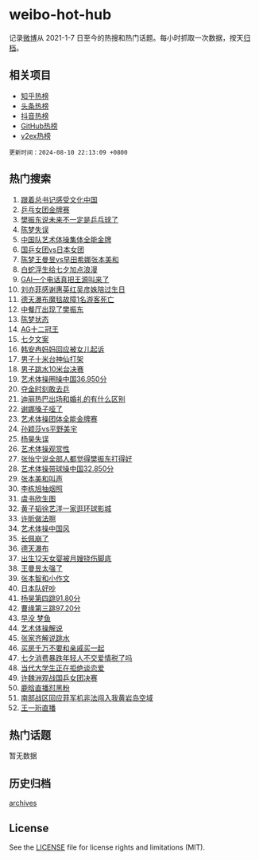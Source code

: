 # weibo-hot-hub

记录[微博](https://www.weibo.com)从 2021-1-7 日至今的热搜和热门话题。每小时抓取一次数据，按天[归档](archives)。

## 相关项目

- [知乎热榜](https://github.com/lonnyzhang423/zhihu-hot-hub)
- [头条热榜](https://github.com/lonnyzhang423/toutiao-hot-hub)
- [抖音热榜](https://github.com/lonnyzhang423/douyin-hot-hub)
- [GitHub热榜](https://github.com/lonnyzhang423/github-hot-hub)
- [v2ex热榜](https://github.com/lonnyzhang423/v2ex-hot-hub)


`更新时间：2024-08-10 22:13:09 +0800`

## 热门搜索

1. [跟着总书记感受文化中国](https://m.weibo.cn/search?containerid=100103type%3D1%26t%3D10%26q%3D%23%E8%B7%9F%E7%9D%80%E6%80%BB%E4%B9%A6%E8%AE%B0%E6%84%9F%E5%8F%97%E6%96%87%E5%8C%96%E4%B8%AD%E5%9B%BD%23&stream_entry_id=51&isnewpage=1&extparam=seat%3D1%26stream_entry_id%3D51%26c_type%3D51%26dgr%3D0%26cate%3D10103%26q%3D%2523%25E8%25B7%259F%25E7%259D%2580%25E6%2580%25BB%25E4%25B9%25A6%25E8%25AE%25B0%25E6%2584%259F%25E5%258F%2597%25E6%2596%2587%25E5%258C%2596%25E4%25B8%25AD%25E5%259B%25BD%2523%26pos%3D0%26filter_type%3Drealtimehot%26display_time%3D1723299188%26pre_seqid%3D1723299188394016067204)
1. [乒乓女团金牌赛](https://m.weibo.cn/search?containerid=100103type%3D1%26t%3D10%26q%3D%23%E4%B9%92%E4%B9%93%E5%A5%B3%E5%9B%A2%E9%87%91%E7%89%8C%E8%B5%9B%23&stream_entry_id=31&isnewpage=1&extparam=seat%3D1%26stream_entry_id%3D31%26band_rank%3D1%26dgr%3D0%26realpos%3D1%26pos%3D0%26filter_type%3Drealtimehot%26c_type%3D31%26lcate%3D5001%26q%3D%2523%25E4%25B9%2592%25E4%25B9%2593%25E5%25A5%25B3%25E5%259B%25A2%25E9%2587%2591%25E7%2589%258C%25E8%25B5%259B%2523%26cate%3D5001%26flag%3D4%26display_time%3D1723299188%26pre_seqid%3D1723299188394016067204)
1. [樊振东说未来不一定是乒乓球了](https://m.weibo.cn/search?containerid=100103type%3D1%26t%3D10%26q%3D%23%E6%A8%8A%E6%8C%AF%E4%B8%9C%E8%AF%B4%E6%9C%AA%E6%9D%A5%E4%B8%8D%E4%B8%80%E5%AE%9A%E6%98%AF%E4%B9%92%E4%B9%93%E7%90%83%E4%BA%86%23&stream_entry_id=31&isnewpage=1&extparam=seat%3D1%26stream_entry_id%3D31%26band_rank%3D2%26dgr%3D0%26realpos%3D2%26pos%3D1%26filter_type%3Drealtimehot%26c_type%3D31%26lcate%3D5001%26q%3D%2523%25E6%25A8%258A%25E6%258C%25AF%25E4%25B8%259C%25E8%25AF%25B4%25E6%259C%25AA%25E6%259D%25A5%25E4%25B8%258D%25E4%25B8%2580%25E5%25AE%259A%25E6%2598%25AF%25E4%25B9%2592%25E4%25B9%2593%25E7%2590%2583%25E4%25BA%2586%2523%26cate%3D5001%26flag%3D4%26display_time%3D1723299188%26pre_seqid%3D1723299188394016067204)
1. [陈梦失误](https://m.weibo.cn/search?containerid=100103type%3D1%26t%3D10%26q%3D%E9%99%88%E6%A2%A6%E5%A4%B1%E8%AF%AF&stream_entry_id=31&isnewpage=1&extparam=seat%3D1%26stream_entry_id%3D31%26band_rank%3D3%26dgr%3D0%26realpos%3D3%26pos%3D2%26filter_type%3Drealtimehot%26c_type%3D31%26lcate%3D5001%26q%3D%25E9%2599%2588%25E6%25A2%25A6%25E5%25A4%25B1%25E8%25AF%25AF%26cate%3D5001%26flag%3D4%26display_time%3D1723299188%26pre_seqid%3D1723299188394016067204)
1. [中国队艺术体操集体全能金牌](https://m.weibo.cn/search?containerid=100103type%3D1%26t%3D10%26q%3D%23%E4%B8%AD%E5%9B%BD%E9%98%9F%E8%89%BA%E6%9C%AF%E4%BD%93%E6%93%8D%E9%9B%86%E4%BD%93%E5%85%A8%E8%83%BD%E9%87%91%E7%89%8C%23&stream_entry_id=31&isnewpage=1&extparam=seat%3D1%26stream_entry_id%3D31%26band_rank%3D4%26dgr%3D0%26realpos%3D4%26pos%3D3%26filter_type%3Drealtimehot%26c_type%3D31%26lcate%3D5001%26q%3D%2523%25E4%25B8%25AD%25E5%259B%25BD%25E9%2598%259F%25E8%2589%25BA%25E6%259C%25AF%25E4%25BD%2593%25E6%2593%258D%25E9%259B%2586%25E4%25BD%2593%25E5%2585%25A8%25E8%2583%25BD%25E9%2587%2591%25E7%2589%258C%2523%26cate%3D5001%26flag%3D4%26display_time%3D1723299188%26pre_seqid%3D1723299188394016067204)
1. [国乒女团vs日本女团](https://m.weibo.cn/search?containerid=100103type%3D1%26t%3D10%26q%3D%23%E5%9B%BD%E4%B9%92%E5%A5%B3%E5%9B%A2vs%E6%97%A5%E6%9C%AC%E5%A5%B3%E5%9B%A2%23&stream_entry_id=31&isnewpage=1&extparam=seat%3D1%26stream_entry_id%3D31%26band_rank%3D5%26dgr%3D0%26realpos%3D5%26pos%3D4%26filter_type%3Drealtimehot%26c_type%3D31%26lcate%3D5001%26q%3D%2523%25E5%259B%25BD%25E4%25B9%2592%25E5%25A5%25B3%25E5%259B%25A2vs%25E6%2597%25A5%25E6%259C%25AC%25E5%25A5%25B3%25E5%259B%25A2%2523%26cate%3D5001%26flag%3D2%26display_time%3D1723299188%26pre_seqid%3D1723299188394016067204)
1. [陈梦王曼昱vs早田希娜张本美和](https://m.weibo.cn/search?containerid=100103type%3D1%26t%3D10%26q%3D%23%E9%99%88%E6%A2%A6%E7%8E%8B%E6%9B%BC%E6%98%B1vs%E6%97%A9%E7%94%B0%E5%B8%8C%E5%A8%9C%E5%BC%A0%E6%9C%AC%E7%BE%8E%E5%92%8C%23&stream_entry_id=31&isnewpage=1&extparam=seat%3D1%26stream_entry_id%3D31%26band_rank%3D6%26dgr%3D0%26realpos%3D6%26pos%3D5%26filter_type%3Drealtimehot%26c_type%3D31%26lcate%3D5001%26q%3D%2523%25E9%2599%2588%25E6%25A2%25A6%25E7%258E%258B%25E6%259B%25BC%25E6%2598%25B1vs%25E6%2597%25A9%25E7%2594%25B0%25E5%25B8%258C%25E5%25A8%259C%25E5%25BC%25A0%25E6%259C%25AC%25E7%25BE%258E%25E5%2592%258C%2523%26cate%3D5001%26flag%3D1%26display_time%3D1723299188%26pre_seqid%3D1723299188394016067204)
1. [白蛇浮生给七夕加点浪漫](https://m.weibo.cn/search?containerid=100103type%3D1%26t%3D10%26q%3D%23%E7%99%BD%E8%9B%87%E6%B5%AE%E7%94%9F%E7%BB%99%E4%B8%83%E5%A4%95%E5%8A%A0%E7%82%B9%E6%B5%AA%E6%BC%AB%23&stream_entry_id=31&isnewpage=1&extparam=seat%3D1%26stream_entry_id%3D31%26band_rank%3D7%26dgr%3D0%26adid%3D249534%26pos%3D6%26filter_type%3Drealtimehot%26c_type%3D31%26topic_ad%3D1%26cate%3D5001%26is_ad_pos%3D1%26q%3D%2523%25E7%2599%25BD%25E8%259B%2587%25E6%25B5%25AE%25E7%2594%259F%25E7%25BB%2599%25E4%25B8%2583%25E5%25A4%2595%25E5%258A%25A0%25E7%2582%25B9%25E6%25B5%25AA%25E6%25BC%25AB%2523%26lcate%3D5001%26display_time%3D1723299188%26pre_seqid%3D1723299188394016067204)
1. [GAI一个电话真把王源叫来了](https://m.weibo.cn/search?containerid=100103type%3D1%26t%3D10%26q%3D%23GAI%E4%B8%80%E4%B8%AA%E7%94%B5%E8%AF%9D%E7%9C%9F%E6%8A%8A%E7%8E%8B%E6%BA%90%E5%8F%AB%E6%9D%A5%E4%BA%86%23&stream_entry_id=31&isnewpage=1&extparam=seat%3D1%26stream_entry_id%3D31%26band_rank%3D7%26dgr%3D0%26realpos%3D7%26pos%3D7%26filter_type%3Drealtimehot%26c_type%3D31%26lcate%3D5001%26q%3D%2523GAI%25E4%25B8%2580%25E4%25B8%25AA%25E7%2594%25B5%25E8%25AF%259D%25E7%259C%259F%25E6%258A%258A%25E7%258E%258B%25E6%25BA%2590%25E5%258F%25AB%25E6%259D%25A5%25E4%25BA%2586%2523%26cate%3D5001%26flag%3D1%26display_time%3D1723299188%26pre_seqid%3D1723299188394016067204)
1. [刘亦菲感谢惠英红吴彦姝陪过生日](https://m.weibo.cn/search?containerid=100103type%3D1%26t%3D10%26q%3D%23%E5%88%98%E4%BA%A6%E8%8F%B2%E6%84%9F%E8%B0%A2%E6%83%A0%E8%8B%B1%E7%BA%A2%E5%90%B4%E5%BD%A6%E5%A7%9D%E9%99%AA%E8%BF%87%E7%94%9F%E6%97%A5%23&stream_entry_id=31&isnewpage=1&extparam=seat%3D1%26stream_entry_id%3D31%26band_rank%3D8%26dgr%3D0%26realpos%3D8%26pos%3D8%26filter_type%3Drealtimehot%26c_type%3D31%26lcate%3D5001%26q%3D%2523%25E5%2588%2598%25E4%25BA%25A6%25E8%258F%25B2%25E6%2584%259F%25E8%25B0%25A2%25E6%2583%25A0%25E8%258B%25B1%25E7%25BA%25A2%25E5%2590%25B4%25E5%25BD%25A6%25E5%25A7%259D%25E9%2599%25AA%25E8%25BF%2587%25E7%2594%259F%25E6%2597%25A5%2523%26cate%3D5001%26flag%3D1%26display_time%3D1723299188%26pre_seqid%3D1723299188394016067204)
1. [德天瀑布魔毯故障1名游客死亡](https://m.weibo.cn/search?containerid=100103type%3D1%26t%3D10%26q%3D%23%E5%BE%B7%E5%A4%A9%E7%80%91%E5%B8%83%E9%AD%94%E6%AF%AF%E6%95%85%E9%9A%9C1%E5%90%8D%E6%B8%B8%E5%AE%A2%E6%AD%BB%E4%BA%A1%23&stream_entry_id=31&isnewpage=1&extparam=seat%3D1%26stream_entry_id%3D31%26band_rank%3D9%26dgr%3D0%26realpos%3D9%26pos%3D9%26filter_type%3Drealtimehot%26c_type%3D31%26lcate%3D5001%26q%3D%2523%25E5%25BE%25B7%25E5%25A4%25A9%25E7%2580%2591%25E5%25B8%2583%25E9%25AD%2594%25E6%25AF%25AF%25E6%2595%2585%25E9%259A%259C1%25E5%2590%258D%25E6%25B8%25B8%25E5%25AE%25A2%25E6%25AD%25BB%25E4%25BA%25A1%2523%26cate%3D5001%26flag%3D1%26display_time%3D1723299188%26pre_seqid%3D1723299188394016067204)
1. [中餐厅出现了樊振东](https://m.weibo.cn/search?containerid=100103type%3D1%26t%3D10%26q%3D%E4%B8%AD%E9%A4%90%E5%8E%85%E5%87%BA%E7%8E%B0%E4%BA%86%E6%A8%8A%E6%8C%AF%E4%B8%9C&stream_entry_id=31&isnewpage=1&extparam=seat%3D1%26stream_entry_id%3D31%26band_rank%3D10%26dgr%3D0%26realpos%3D10%26pos%3D10%26filter_type%3Drealtimehot%26c_type%3D31%26lcate%3D5001%26q%3D%25E4%25B8%25AD%25E9%25A4%2590%25E5%258E%2585%25E5%2587%25BA%25E7%258E%25B0%25E4%25BA%2586%25E6%25A8%258A%25E6%258C%25AF%25E4%25B8%259C%26cate%3D5001%26flag%3D2%26display_time%3D1723299188%26pre_seqid%3D1723299188394016067204)
1. [陈梦状态](https://m.weibo.cn/search?containerid=100103type%3D1%26t%3D10%26q%3D%E9%99%88%E6%A2%A6%E7%8A%B6%E6%80%81&stream_entry_id=31&isnewpage=1&extparam=seat%3D1%26stream_entry_id%3D31%26band_rank%3D11%26dgr%3D0%26realpos%3D11%26pos%3D11%26filter_type%3Drealtimehot%26c_type%3D31%26lcate%3D5001%26q%3D%25E9%2599%2588%25E6%25A2%25A6%25E7%258A%25B6%25E6%2580%2581%26cate%3D5001%26flag%3D1%26display_time%3D1723299188%26pre_seqid%3D1723299188394016067204)
1. [AG十二冠王](https://m.weibo.cn/search?containerid=100103type%3D1%26t%3D10%26q%3D%23AG%E5%8D%81%E4%BA%8C%E5%86%A0%E7%8E%8B%23&stream_entry_id=31&isnewpage=1&extparam=seat%3D1%26stream_entry_id%3D31%26band_rank%3D12%26dgr%3D0%26realpos%3D12%26pos%3D12%26filter_type%3Drealtimehot%26c_type%3D31%26lcate%3D5001%26q%3D%2523AG%25E5%258D%2581%25E4%25BA%258C%25E5%2586%25A0%25E7%258E%258B%2523%26cate%3D5001%26flag%3D1%26display_time%3D1723299188%26pre_seqid%3D1723299188394016067204)
1. [七夕文案](https://m.weibo.cn/search?containerid=100103type%3D1%26t%3D10%26q%3D%E4%B8%83%E5%A4%95%E6%96%87%E6%A1%88&stream_entry_id=31&isnewpage=1&extparam=seat%3D1%26stream_entry_id%3D31%26band_rank%3D13%26dgr%3D0%26realpos%3D13%26pos%3D13%26filter_type%3Drealtimehot%26c_type%3D31%26lcate%3D5001%26q%3D%25E4%25B8%2583%25E5%25A4%2595%25E6%2596%2587%25E6%25A1%2588%26cate%3D5001%26flag%3D0%26display_time%3D1723299188%26pre_seqid%3D1723299188394016067204)
1. [韩安冉妈妈回应被女儿起诉](https://m.weibo.cn/search?containerid=100103type%3D1%26t%3D10%26q%3D%23%E9%9F%A9%E5%AE%89%E5%86%89%E5%A6%88%E5%A6%88%E5%9B%9E%E5%BA%94%E8%A2%AB%E5%A5%B3%E5%84%BF%E8%B5%B7%E8%AF%89%23&stream_entry_id=31&isnewpage=1&extparam=seat%3D1%26stream_entry_id%3D31%26band_rank%3D14%26dgr%3D0%26realpos%3D14%26pos%3D14%26filter_type%3Drealtimehot%26c_type%3D31%26lcate%3D5001%26q%3D%2523%25E9%259F%25A9%25E5%25AE%2589%25E5%2586%2589%25E5%25A6%2588%25E5%25A6%2588%25E5%259B%259E%25E5%25BA%2594%25E8%25A2%25AB%25E5%25A5%25B3%25E5%2584%25BF%25E8%25B5%25B7%25E8%25AF%2589%2523%26cate%3D5001%26flag%3D2%26display_time%3D1723299188%26pre_seqid%3D1723299188394016067204)
1. [男子十米台神仙打架](https://m.weibo.cn/search?containerid=100103type%3D1%26t%3D10%26q%3D%23%E7%94%B7%E5%AD%90%E5%8D%81%E7%B1%B3%E5%8F%B0%E7%A5%9E%E4%BB%99%E6%89%93%E6%9E%B6%23&stream_entry_id=31&isnewpage=1&extparam=seat%3D1%26stream_entry_id%3D31%26band_rank%3D15%26dgr%3D0%26realpos%3D15%26pos%3D15%26filter_type%3Drealtimehot%26c_type%3D31%26lcate%3D5001%26q%3D%2523%25E7%2594%25B7%25E5%25AD%2590%25E5%258D%2581%25E7%25B1%25B3%25E5%258F%25B0%25E7%25A5%259E%25E4%25BB%2599%25E6%2589%2593%25E6%259E%25B6%2523%26cate%3D5001%26flag%3D1%26display_time%3D1723299188%26pre_seqid%3D1723299188394016067204)
1. [男子跳水10米台决赛](https://m.weibo.cn/search?containerid=100103type%3D1%26t%3D10%26q%3D%23%E7%94%B7%E5%AD%90%E8%B7%B3%E6%B0%B410%E7%B1%B3%E5%8F%B0%E5%86%B3%E8%B5%9B%23&stream_entry_id=31&isnewpage=1&extparam=seat%3D1%26stream_entry_id%3D31%26band_rank%3D16%26dgr%3D0%26realpos%3D16%26pos%3D16%26filter_type%3Drealtimehot%26c_type%3D31%26lcate%3D5001%26q%3D%2523%25E7%2594%25B7%25E5%25AD%2590%25E8%25B7%25B3%25E6%25B0%25B410%25E7%25B1%25B3%25E5%258F%25B0%25E5%2586%25B3%25E8%25B5%259B%2523%26cate%3D5001%26flag%3D2%26display_time%3D1723299188%26pre_seqid%3D1723299188394016067204)
1. [艺术体操圈操中国36.950分](https://m.weibo.cn/search?containerid=100103type%3D1%26t%3D10%26q%3D%23%E8%89%BA%E6%9C%AF%E4%BD%93%E6%93%8D%E5%9C%88%E6%93%8D%E4%B8%AD%E5%9B%BD36.950%E5%88%86%23&stream_entry_id=31&isnewpage=1&extparam=seat%3D1%26stream_entry_id%3D31%26band_rank%3D17%26dgr%3D0%26realpos%3D17%26pos%3D17%26filter_type%3Drealtimehot%26c_type%3D31%26lcate%3D5001%26q%3D%2523%25E8%2589%25BA%25E6%259C%25AF%25E4%25BD%2593%25E6%2593%258D%25E5%259C%2588%25E6%2593%258D%25E4%25B8%25AD%25E5%259B%25BD36.950%25E5%2588%2586%2523%26cate%3D5001%26flag%3D1%26display_time%3D1723299188%26pre_seqid%3D1723299188394016067204)
1. [夺金时刻敢去乒](https://m.weibo.cn/search?containerid=100103type%3D1%26t%3D10%26q%3D%23%E5%A4%BA%E9%87%91%E6%97%B6%E5%88%BB%E6%95%A2%E5%8E%BB%E4%B9%92%23&stream_entry_id=31&isnewpage=1&extparam=seat%3D1%26stream_entry_id%3D31%26band_rank%3D18%26dgr%3D0%26adid%3D249074%26realpos%3D18%26pos%3D18%26filter_type%3Drealtimehot%26c_type%3D31%26lcate%3D5001%26q%3D%2523%25E5%25A4%25BA%25E9%2587%2591%25E6%2597%25B6%25E5%2588%25BB%25E6%2595%25A2%25E5%258E%25BB%25E4%25B9%2592%2523%26cate%3D5001%26flag%3D0%26display_time%3D1723299188%26pre_seqid%3D1723299188394016067204)
1. [迪丽热巴出场和婚礼的有什么区别](https://m.weibo.cn/search?containerid=100103type%3D1%26t%3D10%26q%3D%23%E8%BF%AA%E4%B8%BD%E7%83%AD%E5%B7%B4%E5%87%BA%E5%9C%BA%E5%92%8C%E5%A9%9A%E7%A4%BC%E7%9A%84%E6%9C%89%E4%BB%80%E4%B9%88%E5%8C%BA%E5%88%AB%23&stream_entry_id=31&isnewpage=1&extparam=seat%3D1%26stream_entry_id%3D31%26band_rank%3D19%26dgr%3D0%26realpos%3D19%26pos%3D19%26filter_type%3Drealtimehot%26c_type%3D31%26lcate%3D5001%26q%3D%2523%25E8%25BF%25AA%25E4%25B8%25BD%25E7%2583%25AD%25E5%25B7%25B4%25E5%2587%25BA%25E5%259C%25BA%25E5%2592%258C%25E5%25A9%259A%25E7%25A4%25BC%25E7%259A%2584%25E6%259C%2589%25E4%25BB%2580%25E4%25B9%2588%25E5%258C%25BA%25E5%2588%25AB%2523%26cate%3D5001%26flag%3D2%26display_time%3D1723299188%26pre_seqid%3D1723299188394016067204)
1. [谢娜嗓子哑了](https://m.weibo.cn/search?containerid=100103type%3D1%26t%3D10%26q%3D%23%E8%B0%A2%E5%A8%9C%E5%97%93%E5%AD%90%E5%93%91%E4%BA%86%23&stream_entry_id=31&isnewpage=1&extparam=seat%3D1%26stream_entry_id%3D31%26band_rank%3D20%26dgr%3D0%26realpos%3D20%26pos%3D20%26filter_type%3Drealtimehot%26c_type%3D31%26lcate%3D5001%26q%3D%2523%25E8%25B0%25A2%25E5%25A8%259C%25E5%2597%2593%25E5%25AD%2590%25E5%2593%2591%25E4%25BA%2586%2523%26cate%3D5001%26flag%3D0%26display_time%3D1723299188%26pre_seqid%3D1723299188394016067204)
1. [艺术体操团体全能金牌赛](https://m.weibo.cn/search?containerid=100103type%3D1%26t%3D10%26q%3D%23%E8%89%BA%E6%9C%AF%E4%BD%93%E6%93%8D%E5%9B%A2%E4%BD%93%E5%85%A8%E8%83%BD%E9%87%91%E7%89%8C%E8%B5%9B%23&stream_entry_id=31&isnewpage=1&extparam=seat%3D1%26stream_entry_id%3D31%26band_rank%3D21%26dgr%3D0%26realpos%3D21%26pos%3D21%26filter_type%3Drealtimehot%26c_type%3D31%26lcate%3D5001%26q%3D%2523%25E8%2589%25BA%25E6%259C%25AF%25E4%25BD%2593%25E6%2593%258D%25E5%259B%25A2%25E4%25BD%2593%25E5%2585%25A8%25E8%2583%25BD%25E9%2587%2591%25E7%2589%258C%25E8%25B5%259B%2523%26cate%3D5001%26flag%3D2%26display_time%3D1723299188%26pre_seqid%3D1723299188394016067204)
1. [孙颖莎vs平野美宇](https://m.weibo.cn/search?containerid=100103type%3D1%26t%3D10%26q%3D%23%E5%AD%99%E9%A2%96%E8%8E%8Evs%E5%B9%B3%E9%87%8E%E7%BE%8E%E5%AE%87%23&stream_entry_id=31&isnewpage=1&extparam=seat%3D1%26stream_entry_id%3D31%26band_rank%3D22%26dgr%3D0%26realpos%3D22%26pos%3D22%26filter_type%3Drealtimehot%26c_type%3D31%26lcate%3D5001%26q%3D%2523%25E5%25AD%2599%25E9%25A2%2596%25E8%258E%258Evs%25E5%25B9%25B3%25E9%2587%258E%25E7%25BE%258E%25E5%25AE%2587%2523%26cate%3D5001%26flag%3D1%26display_time%3D1723299188%26pre_seqid%3D1723299188394016067204)
1. [杨昊失误](https://m.weibo.cn/search?containerid=100103type%3D1%26t%3D10%26q%3D%E6%9D%A8%E6%98%8A%E5%A4%B1%E8%AF%AF&stream_entry_id=31&isnewpage=1&extparam=seat%3D1%26stream_entry_id%3D31%26band_rank%3D23%26dgr%3D0%26realpos%3D23%26pos%3D23%26filter_type%3Drealtimehot%26c_type%3D31%26lcate%3D5001%26q%3D%25E6%259D%25A8%25E6%2598%258A%25E5%25A4%25B1%25E8%25AF%25AF%26cate%3D5001%26flag%3D1%26display_time%3D1723299188%26pre_seqid%3D1723299188394016067204)
1. [艺术体操观赏性](https://m.weibo.cn/search?containerid=100103type%3D1%26t%3D10%26q%3D%E8%89%BA%E6%9C%AF%E4%BD%93%E6%93%8D%E8%A7%82%E8%B5%8F%E6%80%A7&stream_entry_id=31&isnewpage=1&extparam=seat%3D1%26stream_entry_id%3D31%26band_rank%3D24%26dgr%3D0%26realpos%3D24%26pos%3D24%26filter_type%3Drealtimehot%26c_type%3D31%26lcate%3D5001%26q%3D%25E8%2589%25BA%25E6%259C%25AF%25E4%25BD%2593%25E6%2593%258D%25E8%25A7%2582%25E8%25B5%258F%25E6%2580%25A7%26cate%3D5001%26flag%3D1%26display_time%3D1723299188%26pre_seqid%3D1723299188394016067204)
1. [张怡宁说全部人都觉得樊振东打得好](https://m.weibo.cn/search?containerid=100103type%3D1%26t%3D10%26q%3D%23%E5%BC%A0%E6%80%A1%E5%AE%81%E8%AF%B4%E5%85%A8%E9%83%A8%E4%BA%BA%E9%83%BD%E8%A7%89%E5%BE%97%E6%A8%8A%E6%8C%AF%E4%B8%9C%E6%89%93%E5%BE%97%E5%A5%BD%23&stream_entry_id=31&isnewpage=1&extparam=seat%3D1%26stream_entry_id%3D31%26band_rank%3D25%26dgr%3D0%26realpos%3D25%26pos%3D25%26filter_type%3Drealtimehot%26c_type%3D31%26lcate%3D5001%26q%3D%2523%25E5%25BC%25A0%25E6%2580%25A1%25E5%25AE%2581%25E8%25AF%25B4%25E5%2585%25A8%25E9%2583%25A8%25E4%25BA%25BA%25E9%2583%25BD%25E8%25A7%2589%25E5%25BE%2597%25E6%25A8%258A%25E6%258C%25AF%25E4%25B8%259C%25E6%2589%2593%25E5%25BE%2597%25E5%25A5%25BD%2523%26cate%3D5001%26flag%3D0%26display_time%3D1723299188%26pre_seqid%3D1723299188394016067204)
1. [艺术体操带球操中国32.850分](https://m.weibo.cn/search?containerid=100103type%3D1%26t%3D10%26q%3D%23%E8%89%BA%E6%9C%AF%E4%BD%93%E6%93%8D%E5%B8%A6%E7%90%83%E6%93%8D%E4%B8%AD%E5%9B%BD32.850%E5%88%86%23&stream_entry_id=31&isnewpage=1&extparam=seat%3D1%26stream_entry_id%3D31%26band_rank%3D26%26dgr%3D0%26realpos%3D26%26pos%3D26%26filter_type%3Drealtimehot%26c_type%3D31%26lcate%3D5001%26q%3D%2523%25E8%2589%25BA%25E6%259C%25AF%25E4%25BD%2593%25E6%2593%258D%25E5%25B8%25A6%25E7%2590%2583%25E6%2593%258D%25E4%25B8%25AD%25E5%259B%25BD32.850%25E5%2588%2586%2523%26cate%3D5001%26flag%3D1%26display_time%3D1723299188%26pre_seqid%3D1723299188394016067204)
1. [张本美和叫声](https://m.weibo.cn/search?containerid=100103type%3D1%26t%3D10%26q%3D%E5%BC%A0%E6%9C%AC%E7%BE%8E%E5%92%8C%E5%8F%AB%E5%A3%B0&stream_entry_id=31&isnewpage=1&extparam=seat%3D1%26stream_entry_id%3D31%26band_rank%3D27%26dgr%3D0%26realpos%3D27%26pos%3D27%26filter_type%3Drealtimehot%26c_type%3D31%26lcate%3D5001%26q%3D%25E5%25BC%25A0%25E6%259C%25AC%25E7%25BE%258E%25E5%2592%258C%25E5%258F%25AB%25E5%25A3%25B0%26cate%3D5001%26flag%3D1%26display_time%3D1723299188%26pre_seqid%3D1723299188394016067204)
1. [李栋旭抽烟照](https://m.weibo.cn/search?containerid=100103type%3D1%26t%3D10%26q%3D%23%E6%9D%8E%E6%A0%8B%E6%97%AD%E6%8A%BD%E7%83%9F%E7%85%A7%23&stream_entry_id=31&isnewpage=1&extparam=seat%3D1%26stream_entry_id%3D31%26band_rank%3D28%26dgr%3D0%26realpos%3D28%26pos%3D28%26filter_type%3Drealtimehot%26c_type%3D31%26lcate%3D5001%26q%3D%2523%25E6%259D%258E%25E6%25A0%258B%25E6%2597%25AD%25E6%258A%25BD%25E7%2583%259F%25E7%2585%25A7%2523%26cate%3D5001%26flag%3D0%26display_time%3D1723299188%26pre_seqid%3D1723299188394016067204)
1. [虞书欣生图](https://m.weibo.cn/search?containerid=100103type%3D1%26t%3D10%26q%3D%E8%99%9E%E4%B9%A6%E6%AC%A3%E7%94%9F%E5%9B%BE&stream_entry_id=31&isnewpage=1&extparam=seat%3D1%26stream_entry_id%3D31%26band_rank%3D29%26dgr%3D0%26realpos%3D29%26pos%3D29%26filter_type%3Drealtimehot%26c_type%3D31%26lcate%3D5001%26q%3D%25E8%2599%259E%25E4%25B9%25A6%25E6%25AC%25A3%25E7%2594%259F%25E5%259B%25BE%26cate%3D5001%26flag%3D0%26display_time%3D1723299188%26pre_seqid%3D1723299188394016067204)
1. [黄子韬徐艺洋一家逛环球影城](https://m.weibo.cn/search?containerid=100103type%3D1%26t%3D10%26q%3D%23%E9%BB%84%E5%AD%90%E9%9F%AC%E5%BE%90%E8%89%BA%E6%B4%8B%E4%B8%80%E5%AE%B6%E9%80%9B%E7%8E%AF%E7%90%83%E5%BD%B1%E5%9F%8E%23&stream_entry_id=31&isnewpage=1&extparam=seat%3D1%26stream_entry_id%3D31%26band_rank%3D30%26dgr%3D0%26realpos%3D30%26pos%3D30%26filter_type%3Drealtimehot%26c_type%3D31%26lcate%3D5001%26q%3D%2523%25E9%25BB%2584%25E5%25AD%2590%25E9%259F%25AC%25E5%25BE%2590%25E8%2589%25BA%25E6%25B4%258B%25E4%25B8%2580%25E5%25AE%25B6%25E9%2580%259B%25E7%258E%25AF%25E7%2590%2583%25E5%25BD%25B1%25E5%259F%258E%2523%26cate%3D5001%26flag%3D0%26display_time%3D1723299188%26pre_seqid%3D1723299188394016067204)
1. [许昕做法啊](https://m.weibo.cn/search?containerid=100103type%3D1%26t%3D10%26q%3D%E8%AE%B8%E6%98%95%E5%81%9A%E6%B3%95%E5%95%8A&stream_entry_id=31&isnewpage=1&extparam=seat%3D1%26stream_entry_id%3D31%26band_rank%3D31%26dgr%3D0%26realpos%3D31%26pos%3D31%26filter_type%3Drealtimehot%26c_type%3D31%26lcate%3D5001%26q%3D%25E8%25AE%25B8%25E6%2598%2595%25E5%2581%259A%25E6%25B3%2595%25E5%2595%258A%26cate%3D5001%26flag%3D1%26display_time%3D1723299188%26pre_seqid%3D1723299188394016067204)
1. [艺术体操中国风](https://m.weibo.cn/search?containerid=100103type%3D1%26t%3D10%26q%3D%E8%89%BA%E6%9C%AF%E4%BD%93%E6%93%8D%E4%B8%AD%E5%9B%BD%E9%A3%8E&stream_entry_id=31&isnewpage=1&extparam=seat%3D1%26stream_entry_id%3D31%26band_rank%3D32%26dgr%3D0%26realpos%3D32%26pos%3D32%26filter_type%3Drealtimehot%26c_type%3D31%26lcate%3D5001%26q%3D%25E8%2589%25BA%25E6%259C%25AF%25E4%25BD%2593%25E6%2593%258D%25E4%25B8%25AD%25E5%259B%25BD%25E9%25A3%258E%26cate%3D5001%26flag%3D1%26display_time%3D1723299188%26pre_seqid%3D1723299188394016067204)
1. [长佩崩了](https://m.weibo.cn/search?containerid=100103type%3D1%26t%3D10%26q%3D%E9%95%BF%E4%BD%A9%E5%B4%A9%E4%BA%86&stream_entry_id=31&isnewpage=1&extparam=seat%3D1%26stream_entry_id%3D31%26band_rank%3D33%26dgr%3D0%26realpos%3D33%26pos%3D33%26filter_type%3Drealtimehot%26c_type%3D31%26lcate%3D5001%26q%3D%25E9%2595%25BF%25E4%25BD%25A9%25E5%25B4%25A9%25E4%25BA%2586%26cate%3D5001%26flag%3D1%26display_time%3D1723299188%26pre_seqid%3D1723299188394016067204)
1. [德天瀑布](https://m.weibo.cn/search?containerid=100103type%3D1%26t%3D10%26q%3D%E5%BE%B7%E5%A4%A9%E7%80%91%E5%B8%83&stream_entry_id=31&isnewpage=1&extparam=seat%3D1%26stream_entry_id%3D31%26band_rank%3D34%26dgr%3D0%26realpos%3D34%26pos%3D34%26filter_type%3Drealtimehot%26c_type%3D31%26lcate%3D5001%26q%3D%25E5%25BE%25B7%25E5%25A4%25A9%25E7%2580%2591%25E5%25B8%2583%26cate%3D5001%26flag%3D1%26display_time%3D1723299188%26pre_seqid%3D1723299188394016067204)
1. [出生12天女婴被月嫂挠伤脚底](https://m.weibo.cn/search?containerid=100103type%3D1%26t%3D10%26q%3D%23%E5%87%BA%E7%94%9F12%E5%A4%A9%E5%A5%B3%E5%A9%B4%E8%A2%AB%E6%9C%88%E5%AB%82%E6%8C%A0%E4%BC%A4%E8%84%9A%E5%BA%95%23&stream_entry_id=31&isnewpage=1&extparam=seat%3D1%26stream_entry_id%3D31%26band_rank%3D35%26dgr%3D0%26realpos%3D35%26pos%3D35%26filter_type%3Drealtimehot%26c_type%3D31%26lcate%3D5001%26q%3D%2523%25E5%2587%25BA%25E7%2594%259F12%25E5%25A4%25A9%25E5%25A5%25B3%25E5%25A9%25B4%25E8%25A2%25AB%25E6%259C%2588%25E5%25AB%2582%25E6%258C%25A0%25E4%25BC%25A4%25E8%2584%259A%25E5%25BA%2595%2523%26cate%3D5001%26flag%3D1%26display_time%3D1723299188%26pre_seqid%3D1723299188394016067204)
1. [王曼昱太强了](https://m.weibo.cn/search?containerid=100103type%3D1%26t%3D10%26q%3D%E7%8E%8B%E6%9B%BC%E6%98%B1%E5%A4%AA%E5%BC%BA%E4%BA%86&stream_entry_id=31&isnewpage=1&extparam=seat%3D1%26stream_entry_id%3D31%26band_rank%3D36%26dgr%3D0%26realpos%3D36%26pos%3D36%26filter_type%3Drealtimehot%26c_type%3D31%26lcate%3D5001%26q%3D%25E7%258E%258B%25E6%259B%25BC%25E6%2598%25B1%25E5%25A4%25AA%25E5%25BC%25BA%25E4%25BA%2586%26cate%3D5001%26flag%3D1%26display_time%3D1723299188%26pre_seqid%3D1723299188394016067204)
1. [张本智和小作文](https://m.weibo.cn/search?containerid=100103type%3D1%26t%3D10%26q%3D%23%E5%BC%A0%E6%9C%AC%E6%99%BA%E5%92%8C%E5%B0%8F%E4%BD%9C%E6%96%87%23&stream_entry_id=31&isnewpage=1&extparam=seat%3D1%26stream_entry_id%3D31%26band_rank%3D37%26dgr%3D0%26realpos%3D37%26pos%3D37%26filter_type%3Drealtimehot%26c_type%3D31%26lcate%3D5001%26q%3D%2523%25E5%25BC%25A0%25E6%259C%25AC%25E6%2599%25BA%25E5%2592%258C%25E5%25B0%258F%25E4%25BD%259C%25E6%2596%2587%2523%26cate%3D5001%26flag%3D0%26display_time%3D1723299188%26pre_seqid%3D1723299188394016067204)
1. [日本队好吵](https://m.weibo.cn/search?containerid=100103type%3D1%26t%3D10%26q%3D%E6%97%A5%E6%9C%AC%E9%98%9F%E5%A5%BD%E5%90%B5&stream_entry_id=31&isnewpage=1&extparam=seat%3D1%26stream_entry_id%3D31%26band_rank%3D38%26dgr%3D0%26realpos%3D38%26pos%3D38%26filter_type%3Drealtimehot%26c_type%3D31%26lcate%3D5001%26q%3D%25E6%2597%25A5%25E6%259C%25AC%25E9%2598%259F%25E5%25A5%25BD%25E5%2590%25B5%26cate%3D5001%26flag%3D1%26display_time%3D1723299188%26pre_seqid%3D1723299188394016067204)
1. [杨昊第四跳91.80分](https://m.weibo.cn/search?containerid=100103type%3D1%26t%3D10%26q%3D%23%E6%9D%A8%E6%98%8A%E7%AC%AC%E5%9B%9B%E8%B7%B391.80%E5%88%86%23&stream_entry_id=31&isnewpage=1&extparam=seat%3D1%26stream_entry_id%3D31%26band_rank%3D39%26dgr%3D0%26realpos%3D39%26pos%3D39%26filter_type%3Drealtimehot%26c_type%3D31%26lcate%3D5001%26q%3D%2523%25E6%259D%25A8%25E6%2598%258A%25E7%25AC%25AC%25E5%259B%259B%25E8%25B7%25B391.80%25E5%2588%2586%2523%26cate%3D5001%26flag%3D1%26display_time%3D1723299188%26pre_seqid%3D1723299188394016067204)
1. [曹缘第三跳97.20分](https://m.weibo.cn/search?containerid=100103type%3D1%26t%3D10%26q%3D%23%E6%9B%B9%E7%BC%98%E7%AC%AC%E4%B8%89%E8%B7%B397.20%E5%88%86%23&stream_entry_id=31&isnewpage=1&extparam=seat%3D1%26stream_entry_id%3D31%26band_rank%3D40%26dgr%3D0%26realpos%3D40%26pos%3D40%26filter_type%3Drealtimehot%26c_type%3D31%26lcate%3D5001%26q%3D%2523%25E6%259B%25B9%25E7%25BC%2598%25E7%25AC%25AC%25E4%25B8%2589%25E8%25B7%25B397.20%25E5%2588%2586%2523%26cate%3D5001%26flag%3D1%26display_time%3D1723299188%26pre_seqid%3D1723299188394016067204)
1. [早没 梦鱼](https://m.weibo.cn/search?containerid=100103type%3D1%26t%3D10%26q%3D%E6%97%A9%E6%B2%A1+%E6%A2%A6%E9%B1%BC&stream_entry_id=31&isnewpage=1&extparam=seat%3D1%26stream_entry_id%3D31%26band_rank%3D41%26dgr%3D0%26realpos%3D41%26pos%3D41%26filter_type%3Drealtimehot%26c_type%3D31%26lcate%3D5001%26q%3D%25E6%2597%25A9%25E6%25B2%25A1%2520%25E6%25A2%25A6%25E9%25B1%25BC%26cate%3D5001%26flag%3D1%26display_time%3D1723299188%26pre_seqid%3D1723299188394016067204)
1. [艺术体操解说](https://m.weibo.cn/search?containerid=100103type%3D1%26t%3D10%26q%3D%E8%89%BA%E6%9C%AF%E4%BD%93%E6%93%8D%E8%A7%A3%E8%AF%B4&stream_entry_id=31&isnewpage=1&extparam=seat%3D1%26stream_entry_id%3D31%26band_rank%3D42%26dgr%3D0%26realpos%3D42%26pos%3D42%26filter_type%3Drealtimehot%26c_type%3D31%26lcate%3D5001%26q%3D%25E8%2589%25BA%25E6%259C%25AF%25E4%25BD%2593%25E6%2593%258D%25E8%25A7%25A3%25E8%25AF%25B4%26cate%3D5001%26flag%3D1%26display_time%3D1723299188%26pre_seqid%3D1723299188394016067204)
1. [张家齐解说跳水](https://m.weibo.cn/search?containerid=100103type%3D1%26t%3D10%26q%3D%23%E5%BC%A0%E5%AE%B6%E9%BD%90%E8%A7%A3%E8%AF%B4%E8%B7%B3%E6%B0%B4%23&stream_entry_id=31&isnewpage=1&extparam=seat%3D1%26stream_entry_id%3D31%26band_rank%3D43%26dgr%3D0%26realpos%3D43%26pos%3D43%26filter_type%3Drealtimehot%26c_type%3D31%26lcate%3D5001%26q%3D%2523%25E5%25BC%25A0%25E5%25AE%25B6%25E9%25BD%2590%25E8%25A7%25A3%25E8%25AF%25B4%25E8%25B7%25B3%25E6%25B0%25B4%2523%26cate%3D5001%26flag%3D1%26display_time%3D1723299188%26pre_seqid%3D1723299188394016067204)
1. [买房千万不要和亲戚买一起](https://m.weibo.cn/search?containerid=100103type%3D1%26t%3D10%26q%3D%23%E4%B9%B0%E6%88%BF%E5%8D%83%E4%B8%87%E4%B8%8D%E8%A6%81%E5%92%8C%E4%BA%B2%E6%88%9A%E4%B9%B0%E4%B8%80%E8%B5%B7%23&stream_entry_id=31&isnewpage=1&extparam=seat%3D1%26stream_entry_id%3D31%26band_rank%3D44%26dgr%3D0%26realpos%3D44%26pos%3D44%26filter_type%3Drealtimehot%26c_type%3D31%26lcate%3D5001%26q%3D%2523%25E4%25B9%25B0%25E6%2588%25BF%25E5%258D%2583%25E4%25B8%2587%25E4%25B8%258D%25E8%25A6%2581%25E5%2592%258C%25E4%25BA%25B2%25E6%2588%259A%25E4%25B9%25B0%25E4%25B8%2580%25E8%25B5%25B7%2523%26cate%3D5001%26flag%3D0%26display_time%3D1723299188%26pre_seqid%3D1723299188394016067204)
1. [七夕消费暴跌年轻人不交爱情税了吗](https://m.weibo.cn/search?containerid=100103type%3D1%26t%3D10%26q%3D%23%E4%B8%83%E5%A4%95%E6%B6%88%E8%B4%B9%E6%9A%B4%E8%B7%8C%E5%B9%B4%E8%BD%BB%E4%BA%BA%E4%B8%8D%E4%BA%A4%E7%88%B1%E6%83%85%E7%A8%8E%E4%BA%86%E5%90%97%23&stream_entry_id=31&isnewpage=1&extparam=seat%3D1%26stream_entry_id%3D31%26band_rank%3D45%26dgr%3D0%26realpos%3D45%26pos%3D45%26filter_type%3Drealtimehot%26c_type%3D31%26lcate%3D5001%26q%3D%2523%25E4%25B8%2583%25E5%25A4%2595%25E6%25B6%2588%25E8%25B4%25B9%25E6%259A%25B4%25E8%25B7%258C%25E5%25B9%25B4%25E8%25BD%25BB%25E4%25BA%25BA%25E4%25B8%258D%25E4%25BA%25A4%25E7%2588%25B1%25E6%2583%2585%25E7%25A8%258E%25E4%25BA%2586%25E5%2590%2597%2523%26cate%3D5001%26flag%3D0%26display_time%3D1723299188%26pre_seqid%3D1723299188394016067204)
1. [当代大学生正在拒绝谈恋爱](https://m.weibo.cn/search?containerid=100103type%3D1%26t%3D10%26q%3D%23%E5%BD%93%E4%BB%A3%E5%A4%A7%E5%AD%A6%E7%94%9F%E6%AD%A3%E5%9C%A8%E6%8B%92%E7%BB%9D%E8%B0%88%E6%81%8B%E7%88%B1%23&stream_entry_id=31&isnewpage=1&extparam=seat%3D1%26stream_entry_id%3D31%26band_rank%3D46%26dgr%3D0%26realpos%3D46%26pos%3D46%26filter_type%3Drealtimehot%26c_type%3D31%26lcate%3D5001%26q%3D%2523%25E5%25BD%2593%25E4%25BB%25A3%25E5%25A4%25A7%25E5%25AD%25A6%25E7%2594%259F%25E6%25AD%25A3%25E5%259C%25A8%25E6%258B%2592%25E7%25BB%259D%25E8%25B0%2588%25E6%2581%258B%25E7%2588%25B1%2523%26cate%3D5001%26flag%3D1%26display_time%3D1723299188%26pre_seqid%3D1723299188394016067204)
1. [许魏洲观战国乒女团决赛](https://m.weibo.cn/search?containerid=100103type%3D1%26t%3D10%26q%3D%23%E8%AE%B8%E9%AD%8F%E6%B4%B2%E8%A7%82%E6%88%98%E5%9B%BD%E4%B9%92%E5%A5%B3%E5%9B%A2%E5%86%B3%E8%B5%9B%23&stream_entry_id=31&isnewpage=1&extparam=seat%3D1%26stream_entry_id%3D31%26band_rank%3D47%26dgr%3D0%26realpos%3D47%26pos%3D47%26filter_type%3Drealtimehot%26c_type%3D31%26lcate%3D5001%26q%3D%2523%25E8%25AE%25B8%25E9%25AD%258F%25E6%25B4%25B2%25E8%25A7%2582%25E6%2588%2598%25E5%259B%25BD%25E4%25B9%2592%25E5%25A5%25B3%25E5%259B%25A2%25E5%2586%25B3%25E8%25B5%259B%2523%26cate%3D5001%26flag%3D1%26display_time%3D1723299188%26pre_seqid%3D1723299188394016067204)
1. [鹿晗直播怼黑粉](https://m.weibo.cn/search?containerid=100103type%3D1%26t%3D10%26q%3D%23%E9%B9%BF%E6%99%97%E7%9B%B4%E6%92%AD%E6%80%BC%E9%BB%91%E7%B2%89%23&stream_entry_id=31&isnewpage=1&extparam=seat%3D1%26stream_entry_id%3D31%26band_rank%3D48%26dgr%3D0%26realpos%3D48%26pos%3D48%26filter_type%3Drealtimehot%26c_type%3D31%26lcate%3D5001%26q%3D%2523%25E9%25B9%25BF%25E6%2599%2597%25E7%259B%25B4%25E6%2592%25AD%25E6%2580%25BC%25E9%25BB%2591%25E7%25B2%2589%2523%26cate%3D5001%26flag%3D0%26display_time%3D1723299188%26pre_seqid%3D1723299188394016067204)
1. [南部战区回应菲军机非法闯入我黄岩岛空域](https://m.weibo.cn/search?containerid=100103type%3D1%26t%3D10%26q%3D%23%E5%8D%97%E9%83%A8%E6%88%98%E5%8C%BA%E5%9B%9E%E5%BA%94%E8%8F%B2%E5%86%9B%E6%9C%BA%E9%9D%9E%E6%B3%95%E9%97%AF%E5%85%A5%E6%88%91%E9%BB%84%E5%B2%A9%E5%B2%9B%E7%A9%BA%E5%9F%9F%23&stream_entry_id=31&isnewpage=1&extparam=seat%3D1%26stream_entry_id%3D31%26band_rank%3D49%26dgr%3D0%26realpos%3D49%26pos%3D49%26filter_type%3Drealtimehot%26c_type%3D31%26lcate%3D5001%26q%3D%2523%25E5%258D%2597%25E9%2583%25A8%25E6%2588%2598%25E5%258C%25BA%25E5%259B%259E%25E5%25BA%2594%25E8%258F%25B2%25E5%2586%259B%25E6%259C%25BA%25E9%259D%259E%25E6%25B3%2595%25E9%2597%25AF%25E5%2585%25A5%25E6%2588%2591%25E9%25BB%2584%25E5%25B2%25A9%25E5%25B2%259B%25E7%25A9%25BA%25E5%259F%259F%2523%26cate%3D5001%26flag%3D0%26display_time%3D1723299188%26pre_seqid%3D1723299188394016067204)
1. [王一珩直播](https://m.weibo.cn/search?containerid=100103type%3D1%26t%3D10%26q%3D%E7%8E%8B%E4%B8%80%E7%8F%A9%E7%9B%B4%E6%92%AD&stream_entry_id=31&isnewpage=1&extparam=seat%3D1%26stream_entry_id%3D31%26band_rank%3D50%26dgr%3D0%26realpos%3D50%26pos%3D50%26filter_type%3Drealtimehot%26c_type%3D31%26lcate%3D5001%26q%3D%25E7%258E%258B%25E4%25B8%2580%25E7%258F%25A9%25E7%259B%25B4%25E6%2592%25AD%26cate%3D5001%26flag%3D1%26display_time%3D1723299188%26pre_seqid%3D1723299188394016067204)

## 热门话题

暂无数据

## 历史归档

[archives](archives)

## License

See the [LICENSE](LICENSE) file for license rights and limitations (MIT).
